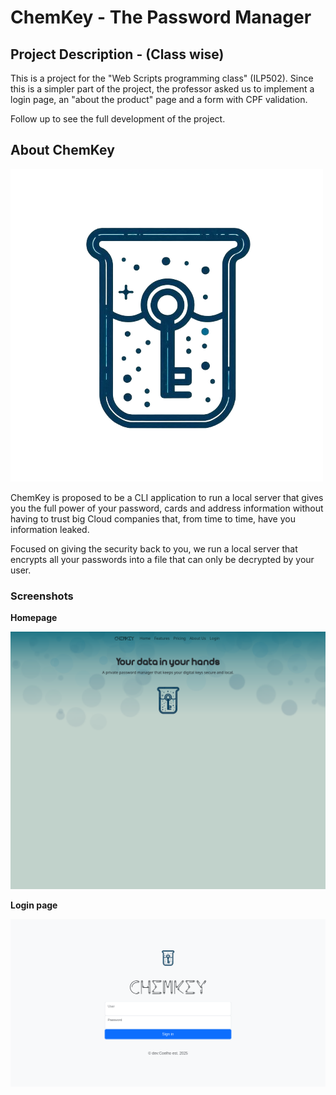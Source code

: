 # ChemKey - The Password Manager

## Project Description - (Class wise)

This is a  project for the "Web Scripts programming class" (ILP502).
Since this is a simpler part of the project, the professor asked us to
implement a login page, an "about the product" page and a form with CPF
validation.

Follow up to see the full development of the project.

## About ChemKey

![./src/public/images/logo.png](./src/public/images/logo.png)

ChemKey is proposed to be a CLI application to run a local server that
gives you the full power of your password, cards and address information
without having to trust big Cloud companies that, from time to time,
have you information leaked.

Focused on giving the security back to you, we run a local server that
encrypts all your passwords into a file that can only be decrypted by
your user.

### Screenshots

**Homepage**

![Homepage](./src/public/images/readme/homepage.png)

**Login page**

![Login](./src/public/images/readme/loginpage.png)
